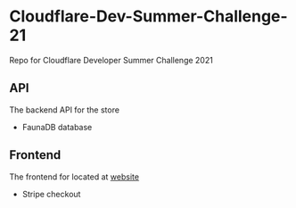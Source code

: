 # Cloudflare-Dev-Summer-Challenge-21
Repo for Cloudflare Developer Summer Challenge 2021

## API

The backend API for the store

* FaunaDB database

## Frontend

The frontend for located at [website](https://cloudflare-dev-summer-challenge-21.pages.dev/)

* Stripe checkout
